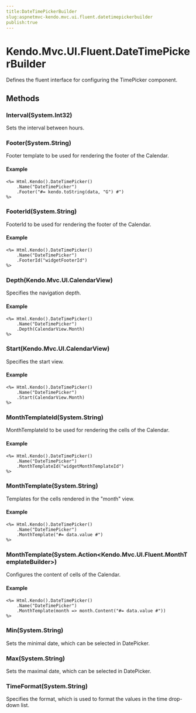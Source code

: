 ```yaml
---
title:DateTimePickerBuilder
slug:aspnetmvc-kendo.mvc.ui.fluent.datetimepickerbuilder
publish:true
---
```


# Kendo.Mvc.UI.Fluent.DateTimePickerBuilder
Defines the fluent interface for configuring the TimePicker component.



## Methods

### Interval(System.Int32)
Sets the interval between hours.




### Footer(System.String)
Footer template to be used for rendering the footer of the Calendar.

#### Example

    <%= Html.Kendo().DateTimePicker()
        .Name("DateTimePicker")
        .Footer("#= kendo.toString(data, "G") #")
    %>
        




### FooterId(System.String)
FooterId to be used for rendering the footer of the Calendar.

#### Example

    <%= Html.Kendo().DateTimePicker()
        .Name("DateTimePicker")
        .FooterId("widgetFooterId")
    %>
        




### Depth(Kendo.Mvc.UI.CalendarView)
Specifies the navigation depth.

#### Example

    <%= Html.Kendo().DateTimePicker()
        .Name("DateTimePicker")
        .Depth(CalendarView.Month)
    %>
        




### Start(Kendo.Mvc.UI.CalendarView)
Specifies the start view.

#### Example

    <%= Html.Kendo().DateTimePicker()
        .Name("DateTimePicker")
        .Start(CalendarView.Month)
    %>
        




### MonthTemplateId(System.String)
MonthTemplateId to be used for rendering the cells of the Calendar.

#### Example

    <%= Html.Kendo().DateTimePicker()
        .Name("DateTimePicker")
        .MonthTemplateId("widgetMonthTemplateId")
    %>
        




### MonthTemplate(System.String)
Templates for the cells rendered in the "month" view.

#### Example

    <%= Html.Kendo().DateTimePicker()
        .Name("DateTimePicker")
        .MonthTemplate("#= data.value #")
    %>
        




### MonthTemplate(System.Action\<Kendo.Mvc.UI.Fluent.MonthTemplateBuilder\>)
Configures the content of cells of the Calendar.

#### Example

    <%= Html.Kendo().DateTimePicker()
        .Name("DateTimePicker")
        .MonthTemplate(month => month.Content("#= data.value #"))
    %>
        




### Min(System.String)
Sets the minimal date, which can be selected in DatePicker.




### Max(System.String)
Sets the maximal date, which can be selected in DatePicker.




### TimeFormat(System.String)
Specifies the format, which is used to format the values in the time drop-down list.





